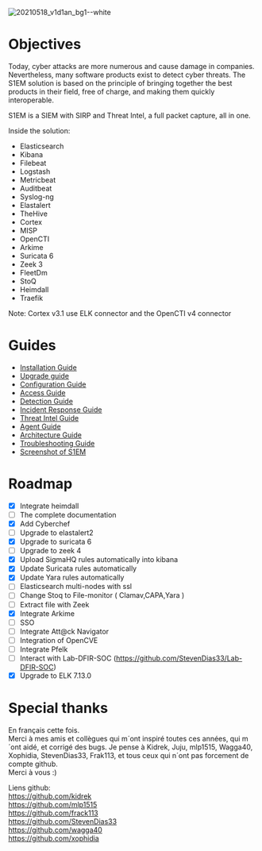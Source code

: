 
![20210518_v1d1an_bg1--white](https://user-images.githubusercontent.com/18678787/119020235-49428680-b99e-11eb-8621-935a62b966e1.png)

# Objectives
Today, cyber attacks are more numerous and cause damage in companies. Nevertheless, many software products exist to detect cyber threats. The S1EM solution is based on the principle of bringing together the best products in their field, free of charge, and making them quickly interoperable.

S1EM is a SIEM with SIRP and Threat Intel, a full packet capture, all in one.

Inside the solution:

* Elasticsearch
* Kibana
* Filebeat
* Logstash
* Metricbeat
* Auditbeat
* Syslog-ng
* Elastalert
* TheHive
* Cortex
* MISP
* OpenCTI 
* Arkime
* Suricata 6
* Zeek 3
* FleetDm
* StoQ
* Heimdall
* Traefik

Note: Cortex v3.1 use ELK connector and the OpenCTI v4 connector


# Guides
- [Installation Guide](https://github.com/V1D1AN/S1EM/wiki/Installation-Guide)
- [Upgrade guide](https://github.com/V1D1AN/S1EM/wiki/Upgrade-guide)
- [Configuration Guide](https://github.com/V1D1AN/S1EM/wiki/Configuration-guide)
- [Access Guide](https://github.com/V1D1AN/S1EM/wiki/Access-guide)
- [Detection Guide](https://github.com/V1D1AN/S1EM/wiki/Detection-guide)
- [Incident Response Guide](https://github.com/V1D1AN/S1EM/wiki/Incident-response-guide)
- [Threat Intel Guide](https://github.com/V1D1AN/S1EM/wiki/Threat-intel-guide)
- [Agent Guide](https://github.com/V1D1AN/S1EM/wiki/agent-guide)
- [Architecture Guide](https://github.com/V1D1AN/S1EM/wiki/Architecture-guide)
- [Troubleshooting Guide](https://github.com/V1D1AN/S1EM/wiki/Troubleshooting-guide)
- [Screenshot of S1EM](https://github.com/V1D1AN/S1EM/wiki/Screenshot-of-S1EM)


# Roadmap

- [x] Integrate heimdall
- [ ] The complete documentation
- [x] Add Cyberchef
- [ ] Upgrade to elastalert2
- [x] Upgrade to suricata 6
- [ ] Upgrade to zeek 4
- [x] Upload SigmaHQ rules automatically into kibana
- [x] Update Suricata rules automatically
- [x] Update Yara rules automatically
- [ ] Elasticsearch multi-nodes with ssl
- [ ] Change Stoq to File-monitor ( Clamav,CAPA,Yara )
- [ ] Extract file with Zeek
- [x] Integrate Arkime
- [ ] SSO
- [ ] Integrate Att@ck Navigator
- [ ] Integration of OpenCVE
- [ ] Integrate Pfelk
- [ ] Interact with Lab-DFIR-SOC (https://github.com/StevenDias33/Lab-DFIR-SOC)
- [x] Upgrade to ELK 7.13.0

# Special thanks
En français cette fois. <br />
Merci à mes amis et collègues qui m´ont inspiré toutes ces années, qui m´ont aidé, et corrigé des bugs.
Je pense à Kidrek, Juju, mlp1515, Wagga40, Xophidia, StevenDias33, Frak113, et tous ceux qui n´ont pas forcement de compte github. <br />
Merci à vous :)

Liens github: <br />
https://github.com/kidrek <br />
https://github.com/mlp1515 <br />
https://github.com/frack113 <br />
https://github.com/StevenDias33 <br />
https://github.com/wagga40 <br />
https://github.com/xophidia <br />
